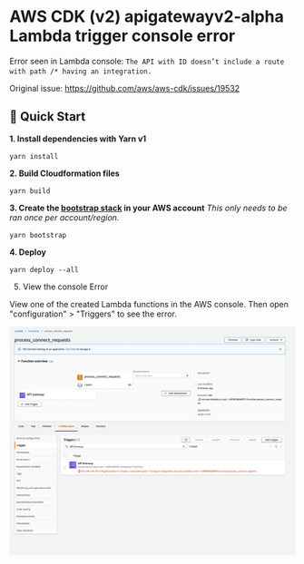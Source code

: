 # AWS CDK (v2) apigatewayv2-alpha Lambda trigger console error

Error seen in Lambda console: `The API with ID doesn’t include a route with path /* having an integration.`

Original issue: https://github.com/aws/aws-cdk/issues/19532

## :rocket: Quick Start

**1. Install dependencies with Yarn v1**

```shell
yarn install
```

**2. Build Cloudformation files**

```shell
yarn build
```

**3. Create the [bootstrap stack](https://docs.aws.amazon.com/cdk/latest/guide/bootstrapping.html) in your AWS account**
_This only needs to be ran once per account/region._

```shell
yarn bootstrap
```

**4. Deploy**

```shell
yarn deploy --all
```

5. View the console Error

View one of the created Lambda functions in the AWS console. Then open "configuration" > "Triggers" to see the error.

![screenshot of console error](./docs/error-screenshot.png)
